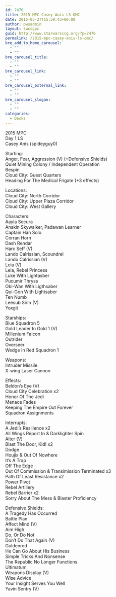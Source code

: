 ```yaml
---
id: 7476
title: 2015 MPC Casey Anis LS QMC
date: 2015-05-27T15:59:43+00:00
author: pwsadmin
layout: swccgpc
guid: http://www.starwarsccg.org/?p=7476
permalink: /2015-mpc-casey-anis-ls-qmc/
bre_add_to_home_carousel:
  - ""
  - ""
bre_carousel_title:
  - ""
  - ""
bre_carousel_link:
  - ""
  - ""
bre_carousel_external_link:
  - ""
  - ""
bre_carousel_slogan:
  - ""
  - ""
categories:
  - Decks
---
```

2015 MPC  
Day 1 LS  
Casey Anis (spideyguy0)

Starting:  
Anger, Fear, Aggression (V) (+Defensive Shields)  
Quiet Mining Colony / Independent Operation  
Bespin  
Cloud City: Guest Quarters  
Heading For The Medical Frigate (+3 effects)

Locations:  
Cloud City: North Corridor  
Cloud City: Upper Plaza Corridor  
Cloud City: West Gallery

Characters:  
Aayla Secura  
Anakin Skywalker, Padawan Learner  
Captain Han Solo  
Corran Horn  
Dash Rendar  
Harc Seff (V)  
Lando Calrissian, Scoundrel  
Lando Calrissian (V)  
Leia (V)  
Leia, Rebel Princess  
Luke With Lightasber  
Pucumir Thryss  
Obi-Wan With Ligthsaber  
Qui-Gon With Lightsaber  
Ten Numb  
Leesub Sirln (V)  
Yoxgit

Starships:  
Blue Squadron 5  
Gold Leader In Gold 1 (V)  
Millenium Falcon  
Outrider  
Overseer  
Wedge In Red Squadron 1

Weapons:  
Intruder Missile  
X-wing Laser Cannon

Effects:  
Beldon&#8217;s Eye (V)  
Cloud City Celebration x2  
Honor Of The Jedi  
Menace Fades  
Keeping The Empire Out Forever  
Squadron Assignments

Interrupts:  
A Jedi&#8217;s Resilience x2  
All Wings Report In & Darklighter Spin  
Alter (V)  
Blast The Door, Kid! x2  
Dodge  
Houjix & Out Of Nowhere  
It&#8217;s A Trap  
Off The Edge  
Out Of Commission & Transimission Terminated x3  
Path Of Least Resistance x2  
Power Pivot  
Rebel Artillery  
Rebel Barrier x2  
Sorry About The Mess & Blaster Proficiency

Defensive Shields:  
A Tragedy Has Occurred  
Battle Plan  
Affect Mind (V)  
Aim High  
Do, Or Do Not  
Don&#8217;t Do That Again (V)  
Goldenrod  
He Can Go About His Business  
Simple Tricks And Nonsense  
The Republic No Longer Functions  
Ultimatum  
Weapons Display (V)  
Wise Advice  
Your Insight Serves You Well  
Yavin Sentry (V)